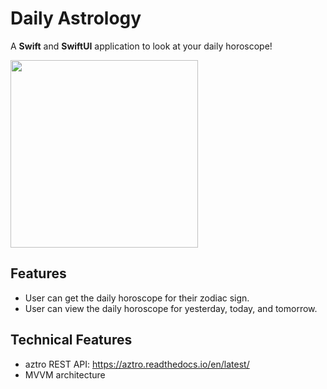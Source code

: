 # Daily Astrology

A **Swift** and **SwiftUI** application to look at your daily horoscope! 


<img src="https://github.com/meghansun322/DailyAstrology/blob/origin/DailyAstrology.gif" height=300 />


## Features

- User can get the daily horoscope for their zodiac sign.
- User can view the daily horoscope for yesterday, today, and tomorrow.

## Technical Features

- aztro REST API: https://aztro.readthedocs.io/en/latest/
- MVVM architecture
